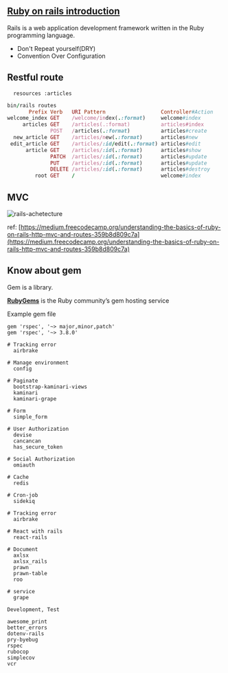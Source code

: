 ## [Ruby on rails introduction](https://rubyonrails.org/)
Rails is a web application development framework written in the Ruby programming language.
- Don't Repeat yourself(DRY)
- Convention Over Configuration

## Restful route

```
  resources :articles
```

~~~~ruby
bin/rails routes
       Prefix Verb   URI Pattern                  Controller#Action
welcome_index GET    /welcome/index(.:format)     welcome#index
     articles GET    /articles(.:format)          articles#index
              POST   /articles(.:format)          articles#create
  new_article GET    /articles/new(.:format)      articles#new
 edit_article GET    /articles/:id/edit(.:format) articles#edit
      article GET    /articles/:id(.:format)      articles#show
              PATCH  /articles/:id(.:format)      articles#update
              PUT    /articles/:id(.:format)      articles#update
              DELETE /articles/:id(.:format)      articles#destroy
         root GET    /                            welcome#index
~~~~
## MVC

![rails-achetecture](https://cdn-images-1.medium.com/max/1600/1*KK61kGXrkaFBDfY7uWukyQ.png)


ref: [https://medium.freecodecamp.org/understanding-the-basics-of-ruby-on-rails-http-mvc-and-routes-359b8d809c7a](https://medium.freecodecamp.org/understanding-the-basics-of-ruby-on-rails-http-mvc-and-routes-359b8d809c7a)


## Know about gem

Gem is a library.

[**RubyGems**](https://rubygems.org/) is the Ruby community’s gem hosting service

Example gem file

    gem 'rspec', '~> major,minor,patch'
    gem 'rspec', '~> 3.8.0'

```
# Tracking error
  airbrake

# Manage environment
  config

# Paginate
  bootstrap-kaminari-views
  kaminari
  kaminari-grape

# Form
  simple_form

# User Authorization
  devise
  cancancan
  has_secure_token

# Social Authorization 
  omiauth

# Cache
  redis

# Cron-job
  sidekiq

# Tracking error
  airbrake

# React with rails
  react-rails

# Document
  axlsx
  axlsx_rails
  prawn
  prawn-table
  roo

# service
  grape

```

```
Development, Test

awesome_print
better_errors
dotenv-rails
pry-byebug
rspec
rubocop
simplecov
vcr
```
